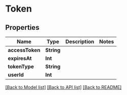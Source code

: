 # Token

## Properties
Name | Type | Description | Notes
------------ | ------------- | ------------- | -------------
**accessToken** | **String** |  | 
**expiresAt** | **Int** |  | 
**tokenType** | **String** |  | 
**userId** | **Int** |  | 

[[Back to Model list]](../README.md#documentation-for-models) [[Back to API list]](../README.md#documentation-for-api-endpoints) [[Back to README]](../README.md)


